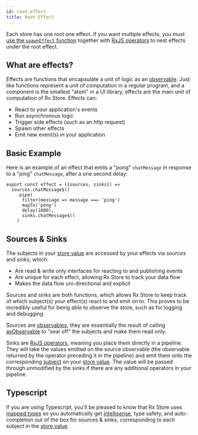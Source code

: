 ```yaml
---
id: root-effect
title: Root Effect
---
```


Each store has one root one effect. If you want multiple effects, you must [use the `spawnEffect` function](../guides/nesting-effects.md) together with [RxJS operators](https://rxjs-dev.firebaseapp.com/guide/operators) to nest effects under the root effect.

## What are effects?

Effects are functions that encapsulate a unit of logic as an [observable](https://rxjs.dev/guide/observable). Just like functions represent a unit of computation in a regular program, and a component is the smallest "atom" in a UI library, effects are the main unit of computation of Rx Store. Effects can:

- React to your application's events
- Run asynchronous logic
- Trigger side effects (such as an http request)
- Spawn other effects
- Emit new event(s) in your application

## Basic Example

Here is an example of an effect that emits a "pong" `chatMessage` in response to a "ping" `chatMessage`, after a one second delay:

```tsx
export const effect = ({sources, sinks}) =>
  sources.chatMessage$()
    .pipe(
      filter(message => message === 'ping')
      mapTo('pong')
      delay(1000),
      sinks.chatMessage$()
    )
```

## Sources &amp; Sinks

The subjects in your [store value](./store-value.md) are accessed by your effects via _sources_ and _sinks_, which:

- Are read &amp; write only interfaces for reacting to and publishing events
- Are unique for each effect, allowing Rx Store to track your data flow
- Makes the data flow uni-directional and explicit

Sources and sinks are both functions, which allows Rx Store to keep track of which subject(s) your effect(s) react to and emit on to. This proves to be incredibly useful for being able to observe the store, such as for logging and debugging.

Sources are [observables](), they are essentially the result of calling [asObservable](https://rxjs.dev/api/index/class/Subject#asobservable-) to "seal off" the subjects and make them read only.

Sinks are [RxJS operators](https://rxjs-dev.firebaseapp.com/guide/operators), meaning you place them directly in a pipeline. They will take the values emitted on the source observable (the observable returned by the operator preceding it in the pipeline) and emit them onto the corresponding [subject](https://rxjs.dev/guide/subject) on your [store value](./store-value.md). The value will be passed through unmodified by the sinks if there are any additional operators in your pipeline.

## Typescript

If you are using Typescript, you'll be pleased to know that Rx Store uses [mapped types](https://www.typescriptlang.org/docs/handbook/advanced-types.html#mapped-types) so you automatically get [intellisense](https://code.visualstudio.com/docs/editor/intellisense), type safety, and auto-completion out of the box for sources &amp; sinks, corresponding to each subject in the [store value](./store-value.md).
